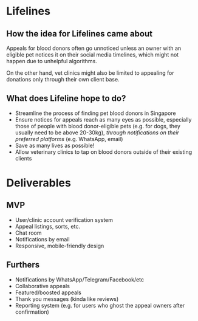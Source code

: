 # Lifelines

## How the idea for Lifelines came about
Appeals for blood donors often go unnoticed unless an owner with an eligible pet notices it on their social media timelines, which might not happen due to unhelpful algorithms.

On the other hand, vet clinics might also be limited to appealing for donations only through their own client base.


## What does Lifeline hope to do?
- Streamline the process of finding pet blood donors in Singapore
- Ensure notices for appeals reach as many eyes as possible, especially those of people with blood donor-eligible pets (e.g. for dogs, they usually need to be above 20-30kg), *through notifications on their preferred platforms* (e.g. WhatsApp, email)
- Save as many lives as possible!
- Allow veterinary clinics to tap on blood donors outside of their existing clients

# Deliverables

## MVP
- User/clinic account verification system
- Appeal listings, sorts, etc. 
- Chat room
- Notifications by email
- Responsive, mobile-friendly design

## Furthers
- Notifications by WhatsApp/Telegram/Facebook/etc
- Collaborative appeals
- Featured/boosted appeals
- Thank you messages (kinda like reviews)
- Reporting system (e.g. for users who ghost the appeal owners after confirmation)

